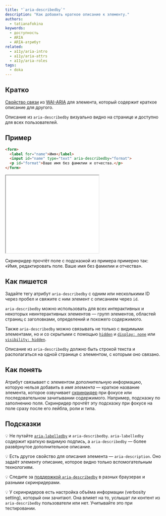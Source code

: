 ```yaml
---
title: "`aria-describedby`"
description: "Как добавить краткое описание к элементу."
authors:
  - tatianafokina
keywords:
  - доступность
  - ARIA
  - ARIA-атрибут
related:
  - a11y/aria-intro
  - a11y/aria-attrs
  - a11y/aria-roles
tags:
  - doka
---
```


## Кратко

[Свойство связи](/a11y/aria-attrs/#atributy-svyazi) из [WAI-ARIA](/a11y/aria-intro/#specifikaciya) для элемента, который содержит краткое описание для другого.

Описание из `aria-describedby` визуально видно на странице и доступно для всех пользователей.

## Пример

```html
<form>
  <label for="name">Имя</label>
  <input id="name" type="text" aria-describedby="format">
  <p id="format">Ваше имя без фамилии и отчества.</p>
</form>
```

<iframe title="Поле для имени со связанной с ним подсказкой" src="demos/field-with-hint/" height="250"></iframe>

Скринридер прочтёт поле с подсказкой из примера примерно так: «Имя, редактировать поле. Ваше имя без фамилии и отчества».

## Как пишется

Задайте тегу атрибут `aria-describedby` с одним или несколькими ID через пробел и свяжите с ним элемент с описанием через `id`.

`aria-describedby` можно использовать для всех интерактивных и некоторых неинтерактивных элементов — групп элементов, областей страниц с заголовками, определений и похожего содержимого.

Также `aria-describedby` можно связывать не только с видимыми элементами, но и со скрытыми с помощью [`hidden`](/html/hidden/) и [`display: none`](/css/display/#kak-pishetsya) или [`visibility: hidden`](/css/visibility/#kak-pishetsya).

Описание из `aria-describedby` должно быть строкой текста и располагаться на одной странице с элементом, с которым оно связано.

## Как понять

Атрибут связывает с элементом дополнительную информацию, которую нельзя добавить в _имя элемента_ — краткое название элемента, которое озвучивает [скринридер](/html/screenreaders/) при фокусе или последовательном зачитывании содержимого. Например, подсказку по заполнению поля. Скринридер прочтёт эту подсказку при фокусе на поле сразу после его лейбла, роли и типа.

## Подсказки

💡 Не путайте [`aria-labelledby`](/a11y/aria-labelledby/) и `aria-describedby`. `aria-labelledby` содержит краткую видимую подпись, а `aria-describedby` — более развёрнутое дополнительное описание.

💡 Есть другое свойство для описания элемента — `aria-description`. Оно задаёт элементу описание, которое видно только вспомогательным технологиям.

💡 Следите за [поддержкой `aria-describedby`](https://www.davidmacd.com/blog/does-aria-label-override-static-text.html) в разных браузерах и разными скринридерами.

💡 У скринридеров есть настройка объёма информации (verbosity setting), который они зачитают. Она влияет на то, услышат ли контент из `aria-describedby` пользователи или нет. Учитывайте это при тестировании.
